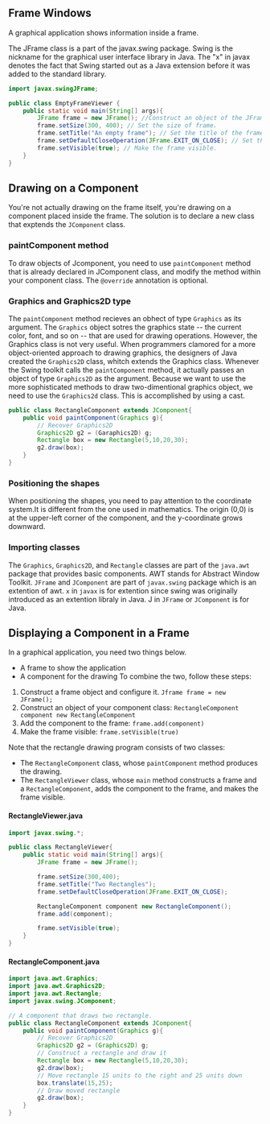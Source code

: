 ## Frame Windows

A graphical application shows information inside a frame.

The JFrame class is a part of the javax.swing package. Swing is the nickname for the graphical user interface library in Java. The "x" in javax denotes the fact that Swing started out as a Java extension before it was added to the standard library.

```java
import javax.swingJFrame;

public class EmptyFrameViewer {
    public static void main(String[] args){
        JFrame frame = new JFrame(); //Construct an object of the JFrame class.
        frame.setSize(300, 400); // Set the size of frame.
        frame.setTitle("An empty frame"); // Set the title of the frame(optional).
        frame.setDefaultCloseOperation(JFrame.EXIT_ON_CLOSE); // Set the default close operation.
        frame.setVisible(true); // Make the frame visible.
    }
}
```

## Drawing on a Component

You're not actually drawing on the frame itself, you're drawing on a component placed inside the frame.
The solution is to declare a new class that exptends the `JComponent` class.

### paintComponent method

To draw objects of Jcomponent, you need to use `paintComponent` method that is already declared in JComponent class, and modify the method within your component class. The `@override` annotation is optional.

### Graphics and Graphics2D type

The `paintComponent` method recieves an obhect of type `Graphics` as its argument. The `Graphics` object sotres the graphics state -- the current color, font, and so on -- that are used for drawing operations. However, the Graphics class is not very useful. When programmers clamored for a more object-oriented approach to drawing graphics, the designers of Java created the `Graphics2D` class, whitch extends the Graphics class. Whenever the Swing toolkit calls the `paintComponent` method, it actually passes an object of type `Graphics2D` as the argument. Because we want to use the more sophisticated methods to draw two-dimentional graphics object, we need to use the `Graphics2d` class. This is accomplished by using a cast.

```java
public class RectangleComponent extends JComponent{
    public void paintComponent(Graphics g){
        // Recover Graphics2D
        Graphics2D g2 = (Garaphics2D) g;
        Rectangle box = new Rectangle(5,10,20,30);
        g2.draw(box);
    }
}
```

### Positioning the shapes

When positioning the shapes, you need to pay attention to the coordinate system.It is different from the one used in mathematics. The origin (0,0) is at the upper-left corner of the component, and the y-coordinate grows downward.

### Importing classes

The `Graphics`, `Graphics2D`, and `Rectangle` classes are part of the `java.awt` package that provides basic components. AWT stands for Abstract Window Toolkit. `JFrame` and `JComponent` are part of `javax.swing` package which is an extention of awt. `x` in `javax` is for extention since swing was originally introduced as an extention libraly in Java. J in `JFrame` or `JComponent` is for Java.

## Displaying a Component in a Frame

In a graphical application, you need two things below.

- A frame to show the application
- A component for the drawing
  To combine the two, follow these steps:

1. Construct a frame object and configure it.
   `Jframe frame = new JFrame();`
2. Construct an object of your component class:
   `RectangleComponent component new RectangleComponent`
3. Add the component to the frame:
   `frame.add(component)`
4. Make the frame visible:
   `frame.setVisible(true)`

Note that the rectangle drawing program consists of two classes:

- The `RectangleComponent` class, whose `paintComponent` method produces the drawing.
- The `RectangleViewer` class, whose `main` method constructs a frame and a `RectangleComponent`, adds the component to the frame, and makes the frame visible.

#### RectangleViewer.java

```java
import javax.swing.*;

public class RectangleViewer{
    public static void main(String[] args){
        JFrame frame = new JFrame();

        frame.setSize(300,400);
        frame.setTitle("Two Rectangles");
        frame.setDefaultCloseOperation(JFrame.EXIT_ON_CLOSE);

        RectangleComponent component new RectangleComponent();
        frame.add(component);

        frame.setVisible(true);
    }
}
```

#### RectangleComponent.java

```java
import java.awt.Graphics;
import java.awt.Graphics2D;
import java.awt.Rectangle;
import javax.swing.JComponent;

// A component that draws two rectangle.
public class RectangleComponent extends JComponent{
    public void paintComponent(Graphics g){
        // Recover Graphics2D
        Graphics2D g2 = (Graphics2D) g;
        // Construct a rectangle and draw it
        Rectangle box = new Rectangle(5,10,20,30);
        g2.draw(box);
        // Move rectangle 15 units to the right and 25 units down
        box.translate(15,25);
        // Draw moved rectangle
        g2.draw(box);
    }
}
```
